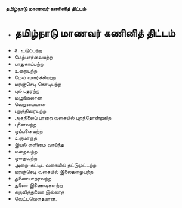 **தமிழ்நாடு மாணவர் கணினித் திட்டம்**
- # தமிழ்நாடு மாணவர் கணினித் திட்டம்
- a. உடுப்பற்ற
- மேற்பார்வையற்ற
- பாதுகாப்பற்ற
- உறையற்ற
- மேல் வளர்ச்சியற்ற
- மரஞ்செடி கொடியற்ற
- புல் புதரற்ற
- மழுங்கலான
- வெறுமையான
- புறத்திரையற்ற
- அகநிலைப் பாறை வகையில் புறந்தோன்றுகிற
- புனைவற்ற
- ஒப்பனையற்ற
- உருமாறாத
- இயல் எளிமை வாய்ந்த
- மறைவற்ற
- ஔதவற்ற
- அறை-கட்டிட வகையில் தட்டுமுட்டற்ற
- மரஞ்செடி வகையில் இலைதழையற்ற
- துணையாதரவற்ற
- துணை இணைவுகளற்ற
- கருவித்துணை இல்லாத
- வெட்டவௌதயான.

